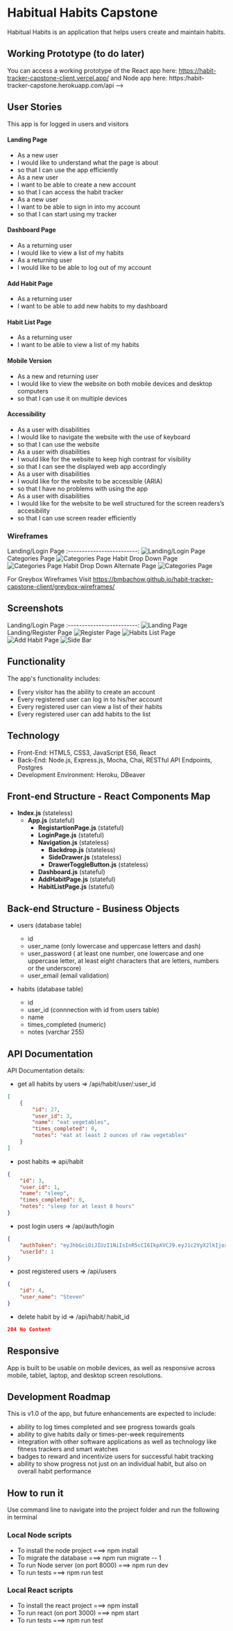 # Habitual Habits Capstone
Habitual Habits is an application that helps users create and maintain habits.

## Working Prototype (to do later)
You can access a working prototype of the React app here: https://habit-tracker-capstone-client.vercel.app/ and Node app here: https:/habit-tracker-capstone.herokuapp.com/api -->


## User Stories
This app is for logged in users and visitors

#### Landing Page
* As a new user 
* I would like to understand what the page is about
* so that I can use the app efficiently 
* As a new user 
* I want to be able to create a new account
* so that I can access the habit tracker
* As a new user 
* I want to be able to sign in into my account
* so that I can start using my tracker

#### Dashboard Page
* As a returning user
* I would like to view a list of my habits
* As a returning user 
* I would like to be able to log out of my account

#### Add Habit Page
* As a returning user 
* I want to be able to add new habits to my dashboard

#### Habit List Page
* As a returning user
* I want to be able to view a list of my habits

#### Mobile Version
* As a new and returning user 
* I would like to view the website on both mobile devices and desktop computers
* so that I can use it on multiple devices

#### Accessibility
* As a user with disabilities 
* I would like to navigate the website with the use of keyboard
* so that I can use the website 
* As a user with disabilities 
* I would like for the website to keep high contrast for visibility
* so that I can see the displayed web app accordingly
* As a user with disabilities 
* I would like for the website to be accessible (ARIA)
* so that I have no problems with using the app
* As a user with disabilities 
* I would like for the website to be well structured for the screen readers’s accesibility
* so that I can use screen reader efficiently


### Wireframes
Landing/Login Page
:-------------------------:
![Landing/Login Page](/github-images/wireframes/landing-page.jpg)
Categories Page
![Categories Page](/github-images/wireframes/categories.jpg)
Habit Drop Down Page
![Categories Page](/github-images/wireframes/habit-drop-down.jpg)
Habit Drop Down Alternate Page
![Categories Page](/github-images/wireframes/habit-drop-down-2.jpg)

For Greybox Wireframes Visit https://bmbachow.github.io/habit-tracker-capstone-client/greybox-wireframes/

## Screenshots
Landing/Login Page
:-------------------------:
![Landing Page](/screenshots/add-habit.png)
Landing/Register Page
![Register Page](/screenshots/login.png)
![Habits List Page](/screenshots/habits-list.png)
![Add Habit Page](/screenshots/add-habit.png)
![Side Bar](/screenshots/side-bar.png)

## Functionality
The app's functionality includes:
* Every visitor has the ability to create an account
* Every registered user can log in to his/her account 
* Every registered user can view a list of their habits
* Every registered user can add habits to the list

## Technology
* Front-End: HTML5, CSS3, JavaScript ES6, React
* Back-End: Node.js, Express.js, Mocha, Chai, RESTful API Endpoints, Postgres
* Development Environment: Heroku, DBeaver

## Front-end Structure - React Components Map
* __Index.js__ (stateless)
    * __App.js__ (stateful)
        * __RegistartionPage.js__ (stateful)
        * __LoginPage.js__ (stateful)
        * __Navigation.js__ (stateless)
            * __Backdrop.js__ (stateless) 
            * __SideDrawer.js__ (stateless)
            * __DrawerToggleButton.js__ (stateless)
        * __Dashboard.js__ (stateful)
        * __AddHabitPage.js__ (stateful) 
        * __HabitListPage.js__ (stateful) 

## Back-end Structure - Business Objects

* users (database table)
    * id 
    * user_name (only lowercase and uppercase letters and dash)
    * user_password ( at least one number, one lowercase and one uppercase letter, at least eight characters that are letters, numbers or the underscore)
    * user_email (email validation)

* habits (database table)
    * id 
    * user_id (connnection with id from users table)
    * name
    * times_completed (numeric)
    * notes (varchar 255)

## API Documentation
API Documentation details:
* get all habits by users => /api/habit/user/:user_id
```json
[
    {
        "id": 27,
        "user_id": 3,
        "name": "eat vegetables",
        "times_completed": 0,
        "notes": "eat at least 2 ounces of raw vegetables"
    }
]
```
* post habits => api/habit
```json
{
    "id": 3,
    "user_id": 1,
    "name": "sleep",
    "times_completed": 0,
    "notes": "sleep for at least 8 hours"
}
```
* post login users => /api/auth/login
```json
{
    "authToken": "eyJhbGciOiJIUzI1NiIsInR5cCI6IkpXVCJ9.eyJ1c2VyX2lkIjoxLCJpYXQiOjE2MDIxNzQzNTksInN1YiI6Ik1pY2hhZWwifQ.l6e9Wk39rLfqMdlo8R9nJJEYIDmptqiYOwvAvqrzjos",
    "userId": 1
}
```
* post registered users => /api/users
```json
{
    "id": 4,
    "user_name": "Steven"
}
```
* delete habit by id => /api/habit/:habit_id
```json
204 No Content
```

## Responsive
App is built to be usable on mobile devices, as well as responsive across mobile, tablet, laptop, and desktop screen resolutions.

## Development Roadmap
This is v1.0 of the app, but future enhancements are expected to include:
* ability to log times completed and see progress towards goals
* ability to give habits daily or times-per-week requirements
* integration with other software applications as well as technology like fitness trackers and smart watches
* badges to reward and incentivize users for successful habit tracking
* ability to show progress not just on an individual habit, but also on overall habit performance


## How to run it
Use command line to navigate into the project folder and run the following in terminal

### Local Node scripts 
* To install the node project ===> npm install
* To migrate the database ===> npm run migrate -- 1
* To run Node server (on port 8000) ===> npm run dev
* To run tests ===> npm run test

### Local React scripts
* To install the react project ===> npm install
* To run react (on port 3000) ===> npm start
* To run tests ===> npm run test